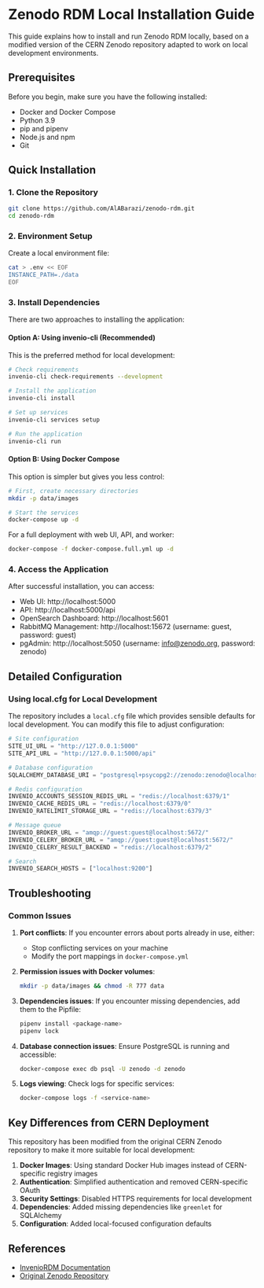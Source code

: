 # Zenodo RDM Local Installation Guide

This guide explains how to install and run Zenodo RDM locally, based on a modified version of the CERN Zenodo repository adapted to work on local development environments.

## Prerequisites

Before you begin, make sure you have the following installed:
- Docker and Docker Compose
- Python 3.9
- pip and pipenv
- Node.js and npm
- Git

## Quick Installation

### 1. Clone the Repository

```bash
git clone https://github.com/AlABarazi/zenodo-rdm.git
cd zenodo-rdm
```

### 2. Environment Setup

Create a local environment file:

```bash
cat > .env << EOF
INSTANCE_PATH=./data
EOF
```

### 3. Install Dependencies

There are two approaches to installing the application:

#### Option A: Using invenio-cli (Recommended)

This is the preferred method for local development:

```bash
# Check requirements
invenio-cli check-requirements --development

# Install the application
invenio-cli install

# Set up services
invenio-cli services setup

# Run the application
invenio-cli run
```

#### Option B: Using Docker Compose

This option is simpler but gives you less control:

```bash
# First, create necessary directories
mkdir -p data/images

# Start the services
docker-compose up -d
```

For a full deployment with web UI, API, and worker:

```bash
docker-compose -f docker-compose.full.yml up -d
```

### 4. Access the Application

After successful installation, you can access:
- Web UI: http://localhost:5000
- API: http://localhost:5000/api
- OpenSearch Dashboard: http://localhost:5601
- RabbitMQ Management: http://localhost:15672 (username: guest, password: guest)
- pgAdmin: http://localhost:5050 (username: info@zenodo.org, password: zenodo)

## Detailed Configuration

### Using local.cfg for Local Development

The repository includes a `local.cfg` file which provides sensible defaults for local development. You can modify this file to adjust configuration:

```python
# Site configuration
SITE_UI_URL = "http://127.0.0.1:5000"
SITE_API_URL = "http://127.0.0.1:5000/api"

# Database configuration
SQLALCHEMY_DATABASE_URI = "postgresql+psycopg2://zenodo:zenodo@localhost:5432/zenodo"

# Redis configuration
INVENIO_ACCOUNTS_SESSION_REDIS_URL = "redis://localhost:6379/1"
INVENIO_CACHE_REDIS_URL = "redis://localhost:6379/0"
INVENIO_RATELIMIT_STORAGE_URL = "redis://localhost:6379/3"

# Message queue
INVENIO_BROKER_URL = "amqp://guest:guest@localhost:5672/"
INVENIO_CELERY_BROKER_URL = "amqp://guest:guest@localhost:5672/"
INVENIO_CELERY_RESULT_BACKEND = "redis://localhost:6379/2"

# Search
INVENIO_SEARCH_HOSTS = ["localhost:9200"]
```

## Troubleshooting

### Common Issues

1. **Port conflicts**: If you encounter errors about ports already in use, either:
   - Stop conflicting services on your machine
   - Modify the port mappings in `docker-compose.yml`

2. **Permission issues with Docker volumes**:
   ```bash
   mkdir -p data/images && chmod -R 777 data
   ```

3. **Dependencies issues**: If you encounter missing dependencies, add them to the Pipfile:
   ```bash
   pipenv install <package-name>
   pipenv lock
   ```

4. **Database connection issues**: Ensure PostgreSQL is running and accessible:
   ```bash
   docker-compose exec db psql -U zenodo -d zenodo
   ```

5. **Logs viewing**: Check logs for specific services:
   ```bash
   docker-compose logs -f <service-name>
   ```

## Key Differences from CERN Deployment

This repository has been modified from the original CERN Zenodo repository to make it more suitable for local development:

1. **Docker Images**: Using standard Docker Hub images instead of CERN-specific registry images
2. **Authentication**: Simplified authentication and removed CERN-specific OAuth
3. **Security Settings**: Disabled HTTPS requirements for local development
4. **Dependencies**: Added missing dependencies like `greenlet` for SQLAlchemy
5. **Configuration**: Added local-focused configuration defaults

## References

- [InvenioRDM Documentation](https://inveniordm.docs.cern.ch/install/)
- [Original Zenodo Repository](https://github.com/zenodo/zenodo-rdm) 